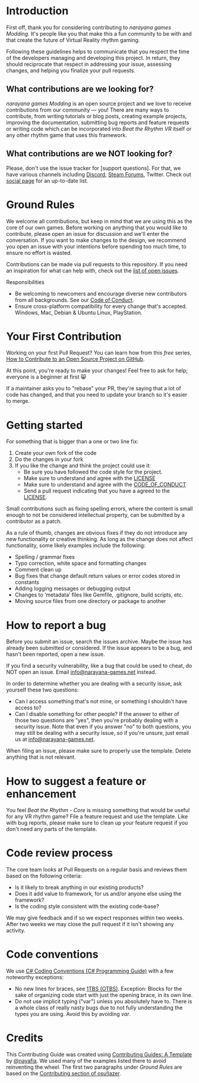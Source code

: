 # Introduction

First off, thank you for considering contributing to *narayana games Modding*. 
It's people like you that make this a fun community to be with and that create
the future of Virtual Reality rhythm gaming.

Following these guidelines helps to communicate that you respect the time of 
the developers managing and developing this project. In return, 
they should reciprocate that respect in addressing your issue, assessing changes, 
and helping you finalize your pull requests.

## What contributions are we looking for?

*narayana games Modding* is an open source project and we love to receive 
contributions from our community — you! There are many ways to contribute, from 
writing tutorials or blog posts, creating example projects, improving the documentation, 
submitting bug reports and feature requests or writing code which can be incorporated 
into *Beat the Rhythm VR* itself or any other rhythm game that uses this framework.

## What contributions are we NOT looking for?

Please, don't use the issue tracker for [support questions]. For that, we have various channels
including [Discord](https://discord.gg/8w2z4Wn), 
[Steam Forums](https://steamcommunity.com/app/781200/discussions/), Twitter. Check out 
[social page](https://beat-the-rhythm-vr.com/Home/Social) for an up-to-date list.

# Ground Rules

We welcome all contributions, but keep in mind that we are using this as the core of our own games. 
Before working on anything that you would like to contribute, please open an issue for discussion 
and we'll enter the conversation. If you want to make changes to the design, we recommend you open 
an issue with your intentions before spending too much time, to ensure no effort is wasted.

Contributions can be made via pull requests to this repository. If you need an inspiration for what 
can help with, check out the [list of open issues](https://github.com/narayana-games/Beat-the-Rhythm.Core/issues).

Responsibilities
* Be welcoming to newcomers and encourage diverse new contributors from all backgrounds. See our [Code of Conduct](https://github.com/narayana-games/Modding/blob/master/CODE_OF_CONDUCT.md).
* Ensure cross-platform compatibility for every change that's accepted. Windows, Mac, Debian & Ubuntu Linux, PlayStation.

# Your First Contribution

Working on your first Pull Request? You can learn how from this *free* series, 
[How to Contribute to an Open Source Project on GitHub](https://egghead.io/series/how-to-contribute-to-an-open-source-project-on-github).

At this point, you're ready to make your changes! Feel free to ask for help; everyone 
is a beginner at first :smile_cat:

If a maintainer asks you to "rebase" your PR, they're saying that a lot of code has changed, 
and that you need to update your branch so it's easier to merge.

# Getting started

For something that is bigger than a one or two line fix:

1. Create your own fork of the code
2. Do the changes in your fork
3. If you like the change and think the project could use it:
    * Be sure you have followed the code style for the project.
    * Make sure to understand and agree with the [LICENSE](https://github.com/narayana-games/Beat-the-Rhythm.Core/blob/master/LICENSE)
    * Make sure to understand and agree with the [CODE_OF_CONDUCT](https://github.com/narayana-games/Beat-the-Rhythm.Core/blob/master/CODE_OF_CONDUCT.md)
    * Send a pull request indicating that you have a agreed to the [LICENSE](https://github.com/narayana-games/Beat-the-Rhythm.Core/blob/master/LICENSE).

Small contributions such as fixing spelling errors, where the content is small enough 
to not be considered intellectual property, can be submitted by a contributor as a patch.

As a rule of thumb, changes are obvious fixes if they do not introduce any new functionality 
or creative thinking. As long as the change does not affect functionality, some likely examples include the following:
* Spelling / grammar fixes
* Typo correction, white space and formatting changes
* Comment clean up
* Bug fixes that change default return values or error codes stored in constants
* Adding logging messages or debugging output
* Changes to ‘metadata’ files like Gemfile, .gitignore, build scripts, etc.
* Moving source files from one directory or package to another

# How to report a bug

Before you submit an issue, search the issues archive. Maybe the issue has already 
been submitted or considered. If the issue appears to be a bug, and hasn't been 
reported, open a new issue.

If you find a security vulnerability, like a bug that could be used to cheat, 
do NOT open an issue. Email info@narayana-games.net instead.

In order to determine whether you are dealing with a security issue, ask yourself these two questions:
* Can I access something that's not mine, or something I shouldn't have access to?
* Can I disable something for other people?
If the answer to either of those two questions are "yes", then you're probably dealing with a security issue.
Note that even if you answer "no" to both questions, you may still be dealing with a security issue, 
so if you're unsure, just email us at info@narayana-games.net.

When filing an issue, please make sure to properly use the template. 
Delete anything that is not relevant.

# How to suggest a feature or enhancement

You feel *Beat the Rhythm - Core* is missing something that would be useful for any 
VR rhythm game? File a feature request and use the template. Like with bug reports,
please make sure to clean up your feature request if you don't need any parts of
the template.

# Code review process

The core team looks at Pull Requests on a regular basis and reviews them based on the
following criteria:
* Is it likely to break anything in our existing products?
* Does it add value to framework, for us and/or anyone else using the framework?
* Is the coding style consistent with the existing code-base?

We may give feedback and if so we expect responses within two weeks. 
After two weeks we may close the pull request if it isn't showing any activity.

# Code conventions

We use 
[C# Coding Conventions (C# Programming Guide)](https://docs.microsoft.com/en-us/dotnet/csharp/programming-guide/inside-a-program/coding-conventions)
with a few noteworthy exceptions:
* No new lines for braces, see [1TBS (OTBS)](https://en.wikipedia.org/wiki/Indentation_style#Variant:_1TBS_(OTBS)). Exception: Blocks for the sake of organizing code start with just the opening brace, in its own line.
* Do not use implicit typing ("var") unless you absolutely have to. There is a whole class of really nasty bugs due to not fully understanding the types you are using. Avoid this by avoiding *var*.

# Credits

This Contributing Guide was created using 
[Contributing Guides: A Template](https://github.com/nayafia/contributing-template) 
by [@nayafia](https://twitter.com/nayafia). We used many of the examples listed there
to avoid reinventing the wheel. The first two paragraphs under *Ground Rules* are 
based on the [Contributing section of osu!lazer](https://github.com/ppy/osu/blob/master/README.md#contributing).

